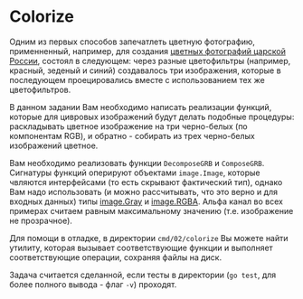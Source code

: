 # Colorize

Одним из первых способов запечатлеть цветную фотографию, применненный, например, для создания [цветных фотографий царской России](https://moscow.zagranitsa.com/article/2256/pervye-tsvetnye-fotografii-tsarskoi-rossii-prokudi), состоял в следующем: через разные цветофильтры (например, красный, зеденый и синий) создавалось три изображения, которые в последующем проецировались вместе с использованием тех же цветофильтров.

В данном задании Вам необходимо написать реализации функций, которые для цивровых изображений будут делать подобные процедуры: раскладывать цветное изображение на три черно-белых (по компонентам RGB), и обратно - собирать из трех черно-белых изображений цветное.

Вам необходимо реализовать функции `DecomposeGRB` и `ComposeGRB`. Сигнатуры функций оперируют объектами `image.Image`, которые чвляются интерфейсами (то есть скрывают фактический тип), однако Вам надо использовать (и можно рассчитывать, что это верно и для входных данных) типы [image.Gray](https://pkg.go.dev/image#Gray) и [image.RGBA](https://pkg.go.dev/image#RGBA). Альфа канал во всех примерах считаем равным максимальному значению (т.е. изображение не прозрачное).

Для помощи в отладке, в директории `cmd/02/colorize` Вы можете найти утилиту, которая вызывает соответствующие функции и выполняет соответствующие операции, сохраняя файлы на диск.

Задача считается сделанной, если тесты в директории (`go test`, для более полного вывода - флаг `-v`) проходят.